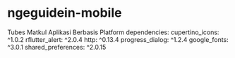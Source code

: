 # ngeguidein-mobile
Tubes Matkul Aplikasi Berbasis Platform
dependencies:
  cupertino_icons: ^1.0.2
  rflutter_alert: ^2.0.4
  http: ^0.13.4
  progress_dialog: ^1.2.4
  google_fonts: ^3.0.1
  shared_preferences: ^2.0.15

